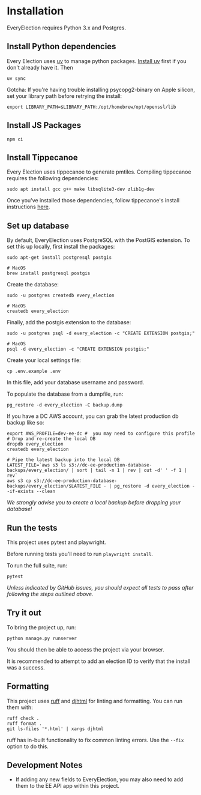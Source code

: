 # Installation
EveryElection requires Python 3.x and Postgres.

## Install Python dependencies

Every Election uses [uv](https://docs.astral.sh/uv/) to manage python packages.
[Install uv](https://docs.astral.sh/uv/getting-started/installation/) first if you don't already have it. Then

```
uv sync
```

Gotcha: If you're having trouble installing psycopg2-binary on Apple silicon, set your library path before retrying the install:
```commandline
export LIBRARY_PATH=$LIBRARY_PATH:/opt/homebrew/opt/openssl/lib
```

## Install JS Packages

```
npm ci
```

## Install Tippecanoe

Every Election uses tippecanoe to generate pmtiles. Compiling tippecanoe requires the following dependencies:

```
sudo apt install gcc g++ make libsqlite3-dev zlib1g-dev
```

Once you've installed those dependencies, follow tippecanoe's install instructions [here](https://github.com/felt/tippecanoe).

## Set up database
By default, EveryElection uses PostgreSQL with the PostGIS extension. 
To set this up locally, first install the packages:
```
sudo apt-get install postgresql postgis

# MacOS
brew install postgresql postgis
```

Create the database:
```
sudo -u postgres createdb every_election

# MacOS
createdb every_election
```

Finally, add the postgis extension to the database:
```
sudo -u postgres psql -d every_election -c "CREATE EXTENSION postgis;"

# MacOS
psql -d every_election -c "CREATE EXTENSION postgis;"
```

Create your local settings file:
```
cp .env.example .env
```

In this file, add your database username and password.


To populate the database from a dumpfile, run: 

```
pg_restore -d every_election -C backup.dump
```

If you have a DC AWS account, you can grab the latest production db backup like so:
```
export AWS_PROFILE=dev-ee-dc #  you may need to configure this profile
# Drop and re-create the local DB
dropdb every_election
createdb every_election

# Pipe the latest backup into the local DB
LATEST_FILE=`aws s3 ls s3://dc-ee-production-database-backups/every_election/ | sort | tail -n 1 | rev | cut -d' ' -f 1 | rev`
aws s3 cp s3://dc-ee-production-database-backups/every_election/$LATEST_FILE - | pg_restore -d every_election --if-exists --clean
```
_We strongly advise you to create a local backup before dropping your database!_

## Run the tests
This project uses pytest and playwright.

Before running tests you'll need to run `playwright install`.

To run the full suite, run:
```commandline
pytest
```
_Unless indicated by GitHub issues, you should expect all tests to pass after following the steps outlined above._

## Try it out
To bring the project up, run:
```commandline
python manage.py runserver
```
You should then be able to access the project via your browser. 

It is recommended to attempt to add an election ID 
to verify that the install was a success.

## Formatting

This project uses [ruff](https://beta.ruff.rs/docs/) and [djhtml](https://github.com/rtts/djhtml) for linting and formatting. You can run them with:

    ruff check .
    ruff format .
    git ls-files '*.html' | xargs djhtml

ruff has in-built functionality to fix common linting errors. Use the `--fix` option to do this.

## Development Notes

- If adding any new fields to EveryElection, you may also need to add them to the EE API app within this project.

